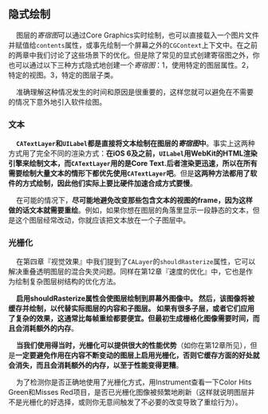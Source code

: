 ## 隐式绘制


&nbsp;&nbsp;&nbsp;&nbsp;图层的*寄宿图*可以通过Core Graphics实时绘制，也可以直接载入一个图片文件并赋值给`contents`属性，或事先绘制一个屏幕之外的`CGContext`上下文中。在之前的两章中我们讨论了这些场景下的优化。但是除了常见的显式创建寄宿图之外，你也可以通过以下三种方式隐式地创建一个*寄宿图*：1，使用特定的图层属性。2，特定的视图。3，特定的图层子类。

&nbsp;&nbsp;&nbsp;&nbsp;准确理解这种情况发生的时间和原因是很重要的，这样您就可以避免在不需要的情况下意外地引入软件绘图。

### 文本

&nbsp;&nbsp;&nbsp;&nbsp;**`CATextLayer`和`UILabel`都是直接将文本绘制在图层的*寄宿图*中**。事实上这两种方式用了完全不同的渲染方式：**在iOS 6及之前，`UILabel`用WebKit的HTML渲染引擎来绘制文本，而`CATextLayer`用的是Core Text.后者渲染更迅速，所以在所有需要绘制大量文本的情形下都优先使用`CATextLayer`吧**。但是**这两种方法都用了软件的方式绘制，因此他们实际上要比硬件加速合成方式要慢**。

&nbsp;&nbsp;&nbsp;&nbsp;在可能的情况下，**尽可能地避免改变那些包含文本的视图的frame，因为这样做的话文本就需要重绘**。例如，如果你想在图层的角落里显示一段静态的文本，但是这个图层经常改动，你就应该把文本放在一个子图层中。

### 光栅化

&nbsp;&nbsp;&nbsp;&nbsp;在第四章『视觉效果』中我们提到了`CALayer`的`shouldRasterize`属性，它可以解决重叠透明图层的混合失灵问题。同样在第12章『速度的优化』中，它也是作为绘制复杂图层树结构的优化方法。

&nbsp;&nbsp;&nbsp;&nbsp;**启用shouldRasterize属性会使图层绘制到屏幕外图像中。 然后，该图像将被缓存并绘制，以代替实际图层的内容和子图层。 如果有很多子层，或者它们应用了复杂的效果，这通常比每帧重绘都要便宜。但最初生成栅格化图像需要时间，而且会消耗额外的内存**。

&nbsp;&nbsp;&nbsp;&nbsp;**当我们使用得当时，光栅化可以提供很大的性能优势**（如你在第12章所见），但是**一定要避免作用在内容不断变动的图层上启用光栅化，否则它缓存方面的好处就会消失，而且会消耗额外的内存，以至于性能变得更糟**。

&nbsp;&nbsp;&nbsp;&nbsp;为了检测你是否正确地使用了光栅化方式，用Instrument查看一下Color Hits Green和Misses Red项目，是否已光栅化图像被频繁地刷新（这样就说明图层并不是光栅化的好选择，或则你无意间触发了不必要的改变导致了重绘行为）。
